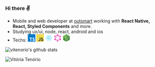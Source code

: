 <h3>Hi there ✌️</h3>

<ul>
  <li> Mobile and web developer at <a href="https://www.outsmartdigital.com.br">outsmart</a> working with <strong>React Native, React, Styled Components</strong> and more. </li>
  <li> Studying ux/ui, node, react, android and ios </li>
  <li> Techs: 
   <img src="https://raw.githubusercontent.com/github/explore/80688e429a7d4ef2fca1e82350fe8e3517d3494d/topics/typescript/typescript.png" width="24" height="24"/>
   <img src="https://raw.githubusercontent.com/github/explore/80688e429a7d4ef2fca1e82350fe8e3517d3494d/topics/javascript/javascript.png" width="24" height="24"/>
   <img src="https://raw.githubusercontent.com/github/explore/80688e429a7d4ef2fca1e82350fe8e3517d3494d/topics/react-native/react-native.png" width="24" height="24"/>
  <img src="https://raw.githubusercontent.com/github/explore/5c058a388828bb5fde0bcafd4bc867b5bb3f26f3/topics/graphql/graphql.png" width="24" height="24"/>
  <img src="https://raw.githubusercontent.com/github/explore/80688e429a7d4ef2fca1e82350fe8e3517d3494d/topics/nodejs/nodejs.png" width="24" height="24"/>
  </li>
</ul>

![vitenorio's github stats](https://github-readme-stats.vercel.app/api?username=vitenorio&show_icons=true&bg_color=2F2E41&text_color=F6F6F6&title_color=6FCF97&icon_color=50FF99&hide=["issues"])

<p> <img src="https://komarev.com/ghpvc/?username=vitenorio" alt="Vitória Tenório" /> </p>
